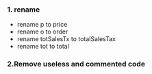 ### 1. rename
* rename p to price
* rename o to order
* rename totSalesTx to totalSalesTax
* rename tot to total
### 2.Remove useless and commented code
